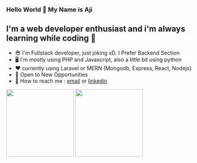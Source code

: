 ### Hello World 👋 My Name is Aji
## I'm a web developer enthusiast and i'm always learning while coding 🙌

- :sunglasses: I'm Fullstack developer, just joking xD. I Prefer Backend Section
- :desktop_computer: I'm mostly using PHP and Javascript, also a little bit using python
- :hearts: currently using Laravel or MERN (Mongodb, Express, React, Nodejs)
- :star2: Open to New Opportunities
- :call_me_hand: How to reach me : [email](mailto:wahyuajisulaiman@gmail.com) or [linkedin](https://www.linkedin.com/in/welvim/)

<p float="left">
  <img align="center" src="https://github-readme-stats.vercel.app/api?username=claytten&theme=gruvbox&show_icons=true" height=180px />
  <img align="center" src="https://github-readme-stats.vercel.app/api/top-langs/?username=claytten&hide=css,html&layout=compact&theme=gruvbox" height=180px />
</p>
